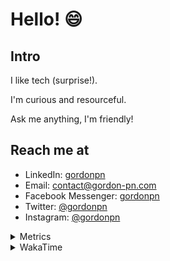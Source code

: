 # Hello! 😄

## Intro

I like tech (surprise!).

I'm curious and resourceful.

Ask me anything, I'm friendly!

## Reach me at

- LinkedIn: [gordonpn](https://www.linkedin.com/in/gordonpn/)
- Email: [contact@gordon-pn.com](mailto:contact@gordon-pn.com)
- Facebook Messenger: [gordonpn](https://www.messenger.com/t/Gordonpn)
- Twitter: [@gordonpn](https://twitter.com/Gordonpn)
- Instagram: [@gordonpn](https://www.instagram.com/gordonpn/)

<details>
  <summary>Metrics</summary>

  <img align="center" src="https://github.com/gordonpn/gordonpn/blob/master/github-metrics.svg" alt="GitHub Metrics">

</details>

<details>
  <summary>WakaTime</summary>

  <!--START_SECTION:waka-->
📊 **This Week I Spent My Time On** 

```text
💬 Programming Languages: 
Java                     19 hrs 49 mins      ██████████████████████░░░   89.02 % 
XML                      1 hr 31 mins        ██░░░░░░░░░░░░░░░░░░░░░░░   06.88 % 
Ruby                     21 mins             ░░░░░░░░░░░░░░░░░░░░░░░░░   01.63 % 
Brazil Dependency Config 16 mins             ░░░░░░░░░░░░░░░░░░░░░░░░░   01.21 % 
Makefile                 10 mins             ░░░░░░░░░░░░░░░░░░░░░░░░░   00.77 % 

🔥 Editors: 
Intellijidea             22 hrs 16 mins      █████████████████████████   100.00 % 
```


 Last Updated on 13/01/2024 16:20:27 UTC
<!--END_SECTION:waka-->
</details>
